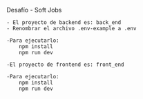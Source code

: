 Desafío - Soft Jobs

    - El proyecto de backend es: back_end
    - Renombrar el archivo .env-example a .env

    -Para ejecutarlo:
        npm install
        npm run dev

    -El proyecto de frontend es: front_end

    -Para ejecutarlo:
        npm install
        npm run dev
